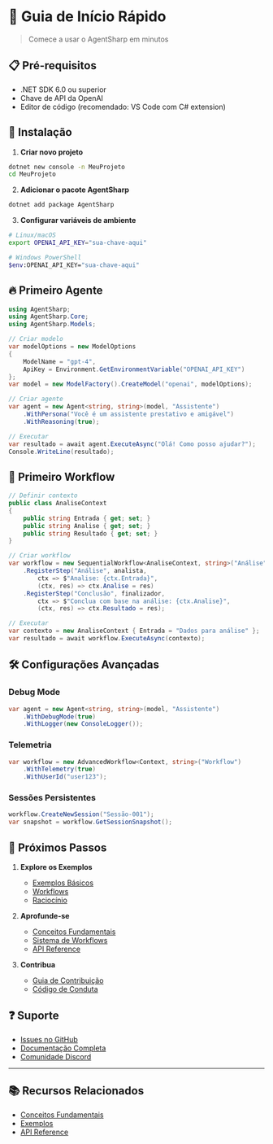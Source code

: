 # 🚀 Guia de Início Rápido

> Comece a usar o AgentSharp em minutos

## 📋 Pré-requisitos

- .NET SDK 6.0 ou superior
- Chave de API da OpenAI
- Editor de código (recomendado: VS Code com C# extension)

## 🎯 Instalação

1. **Criar novo projeto**
```bash
dotnet new console -n MeuProjeto
cd MeuProjeto
```

2. **Adicionar o pacote AgentSharp**
```bash
dotnet add package AgentSharp
```

3. **Configurar variáveis de ambiente**
```bash
# Linux/macOS
export OPENAI_API_KEY="sua-chave-aqui"

# Windows PowerShell
$env:OPENAI_API_KEY="sua-chave-aqui"
```

## 🔥 Primeiro Agente

```csharp
using AgentSharp;
using AgentSharp.Core;
using AgentSharp.Models;

// Criar modelo
var modelOptions = new ModelOptions
{
    ModelName = "gpt-4",
    ApiKey = Environment.GetEnvironmentVariable("OPENAI_API_KEY")
};
var model = new ModelFactory().CreateModel("openai", modelOptions);

// Criar agente
var agent = new Agent<string, string>(model, "Assistente")
    .WithPersona("Você é um assistente prestativo e amigável")
    .WithReasoning(true);

// Executar
var resultado = await agent.ExecuteAsync("Olá! Como posso ajudar?");
Console.WriteLine(resultado);
```

## 🔄 Primeiro Workflow

```csharp
// Definir contexto
public class AnaliseContext
{
    public string Entrada { get; set; }
    public string Analise { get; set; }
    public string Resultado { get; set; }
}

// Criar workflow
var workflow = new SequentialWorkflow<AnaliseContext, string>("Análise")
    .RegisterStep("Análise", analista,
        ctx => $"Analise: {ctx.Entrada}",
        (ctx, res) => ctx.Analise = res)
    .RegisterStep("Conclusão", finalizador,
        ctx => $"Conclua com base na análise: {ctx.Analise}",
        (ctx, res) => ctx.Resultado = res);

// Executar
var contexto = new AnaliseContext { Entrada = "Dados para análise" };
var resultado = await workflow.ExecuteAsync(contexto);
```

## 🛠️ Configurações Avançadas

### Debug Mode
```csharp
var agent = new Agent<string, string>(model, "Assistente")
    .WithDebugMode(true)
    .WithLogger(new ConsoleLogger());
```

### Telemetria
```csharp
var workflow = new AdvancedWorkflow<Context, string>("Workflow")
    .WithTelemetry(true)
    .WithUserId("user123");
```

### Sessões Persistentes
```csharp
workflow.CreateNewSession("Sessão-001");
var snapshot = workflow.GetSessionSnapshot();
```

## 🎯 Próximos Passos

1. **Explore os Exemplos**
   - [Exemplos Básicos](examples.md#básicos)
   - [Workflows](examples.md#workflows)
   - [Raciocínio](examples.md#raciocínio)

2. **Aprofunde-se**
   - [Conceitos Fundamentais](core-concepts.md)
   - [Sistema de Workflows](workflows.md)
   - [API Reference](api/index.md)

3. **Contribua**
   - [Guia de Contribuição](contributing.md)
   - [Código de Conduta](code-of-conduct.md)

## ❓ Suporte

- [Issues no GitHub](https://github.com/seu-repo/issues)
- [Documentação Completa](https://seu-repo.github.io/docs)
- [Comunidade Discord](https://discord.gg/seu-servidor)

---

## 📚 Recursos Relacionados

- [Conceitos Fundamentais](core-concepts.md)
- [Exemplos](examples.md)
- [API Reference](api/index.md) 